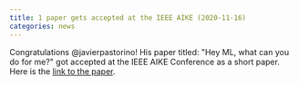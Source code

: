 ```yaml
---
title: 1 paper gets accepted at the IEEE AIKE (2020-11-16)
categories: news 
---
```


Congratulations @javierpastorino! His paper titled: "Hey ML, what can you do for me?" got accepted at the IEEE AIKE Conference as a short paper. Here is the [link to the paper](https://ieeexplore.ieee.org/abstract/document/9355481).
